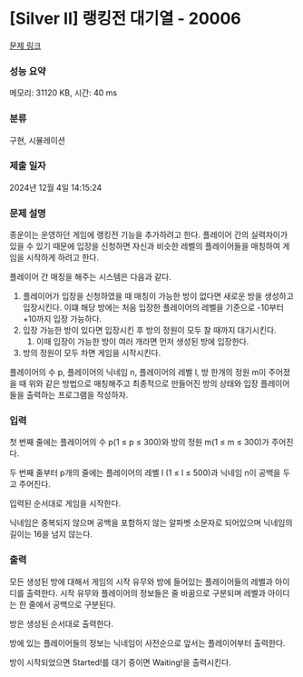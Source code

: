 # [Silver II] 랭킹전 대기열 - 20006 

[문제 링크](https://www.acmicpc.net/problem/20006) 

### 성능 요약

메모리: 31120 KB, 시간: 40 ms

### 분류

구현, 시뮬레이션

### 제출 일자

2024년 12월 4일 14:15:24

### 문제 설명

<p>종운이는 운영하던 게임에 랭킹전 기능을 추가하려고 한다. 플레이어 간의 실력차이가 있을 수 있기 때문에 입장을 신청하면 자신과 비슷한 레벨의 플레이어들을 매칭하여 게임을 시작하게 하려고 한다.</p>

<p>플레이어 간 매칭을 해주는 시스템은 다음과 같다.</p>

<ol>
	<li>플레이어가 입장을 신청하였을 때 매칭이 가능한 방이 없다면 새로운 방을 생성하고 입장시킨다. 이떄 해당 방에는 처음 입장한 플레이어의 레벨을 기준으로 -10부터 +10까지 입장 가능하다.</li>
	<li>입장 가능한 방이 있다면 입장시킨 후 방의 정원이 모두 찰 때까지 대기시킨다.
	<ol>
		<li>이때 입장이 가능한 방이 여러 개라면 먼저 생성된 방에 입장한다.</li>
	</ol>
	</li>
	<li>방의 정원이 모두 차면 게임을 시작시킨다.</li>
</ol>

<p>플레이어의 수 p, 플레이어의 닉네임 n, 플레이어의 레벨 l, 방 한개의 정원 m이 주어졌을 때 위와 같은 방법으로 매칭해주고 최종적으로 만들어진 방의 상태와 입장 플레이어들을 출력하는 프로그램을 작성하자.</p>

### 입력 

 <p>첫 번째 줄에는 플레이어의 수 p(1 ≤ p ≤ 300)와 방의 정원 m(1 ≤ m ≤ 300)가 주어진다.</p>

<p>두 번째 줄부터 p개의 줄에는 플레이어의 레벨 l (1 ≤ l ≤ 500)과 닉네임 n이 공백을 두고 주어진다.</p>

<p>입력된 순서대로 게임을 시작한다.</p>

<p>닉네임은 중복되지 않으며 공백을 포함하지 않는 알파벳 소문자로 되어있으며 닉네임의 길이는 16을 넘지 않는다.</p>

### 출력 

 <p>모든 생성된 방에 대해서 게임의 시작 유무와 방에 들어있는 플레이어들의 레벨과 아이디를 출력한다. 시작 유무와 플레이어의 정보들은 줄 바꿈으로 구분되며 레벨과 아이디는 한 줄에서 공백으로 구분된다.</p>

<p>방은 생성된 순서대로 출력한다.</p>

<p>방에 있는 플레이어들의 정보는 닉네임이 사전순으로 앞서는 플레이어부터 출력한다.</p>

<p>방이 시작되었으면 Started!를 대기 중이면 Waiting!을 출력시킨다.</p>

